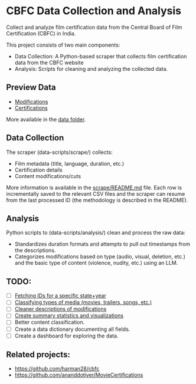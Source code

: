 # CBFC Data Collection and Analysis

Collect and analyze film certification data from the Central Board of Film Certification (CBFC) in India.

This project consists of two main components:

- Data Collection: A Python-based scraper that collects film certification data from the CBFC website
- Analysis: Scripts for cleaning and analyzing the collected data.

## Preview Data

- [Modifications](https://flatgithub.com/diagram-chasing/censor-board-cuts?filename=data%2Fmodifications.csv&sha=master)
- [Certifications](https://flatgithub.com/diagram-chasing/censor-board-cuts?filename=data%2Fmetadata.csv&sha=master)

More available in the [data folder](/data/).

## Data Collection

The scraper (data-scripts/scrape/) collects:

- Film metadata (title, language, duration, etc.)
- Certification details
- Content modifications/cuts

More information is available in the [scrape/README.md](data-scripts/scrape/README.md) file. Each row is incrementally saved to the relevant CSV files and the scraper can resume from the last processed ID (the methodology is described in the README).

## Analysis

Python scripts to (data-scripts/analysis/) clean and process the raw data:

- Standardizes duration formats and attempts to pull out timestamps from the descriptions.
- Categorizes modifications based on type (audio, visual, deletion, etc.) and the basic type of content (violence, nudity, etc.) using an LLM.

## TODO:

- [ ] [Fetching IDs for a specific state+year](../../issues/1)
- [ ] [Classifying types of media (movies, trailers, songs, etc.)](../../issues/2)
- [ ] [Cleaner descriptions of modifications](../../issues/3)
- [ ] [Create summary statistics and visualizations](../../issues/4)
- [ ] Better content classification.
- [ ] Create a data dictionary documenting all fields.
- [ ] Create a dashboard for exploring the data.

## Related projects:

- https://github.com/harman28/cbfc
- https://github.com/ananddotiyer/MovieCertifications
